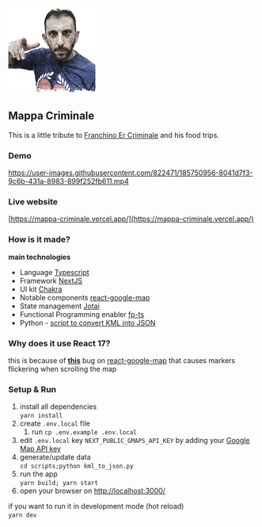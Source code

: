 <img src="public/franchino.png"/>

## Mappa Criminale
This is a little tribute to [Franchino Er Criminale](https://www.youtube.com/c/FranchinoErCriminale) and his food trips.

### Demo
https://user-images.githubusercontent.com/822471/185750956-8041d7f3-9c6b-431a-8983-899f252fb611.mp4

### Live website
[https://mappa-criminale.vercel.app/](https://mappa-criminale.vercel.app/)

### How is it made?
**main technologies**
- Language [Typescript](https://www.typescriptlang.org/)
- Framework [NextJS](https://nextjs.org/)
- UI kit [Chakra](https://chakra-ui.com/)
- Notable components [react-google-map](https://github.com/google-map-react/google-map-react)
- State management [Jotai](https://jotai.org/)
- Functional Programming enabler [fp-ts](https://github.com/gcanti/fp-ts)
- Python - [script to convert KML into JSON](/scripts/README.MD) 

### Why does it use React 17? 
this is because of **[this](https://github.com/google-map-react/google-map-react/issues/1117)** bug on [react-google-map](https://github.com/google-map-react/google-map-react) that 
causes markers flickering when scrolling the map 

### Setup & Run
1. install all dependencies<br/>
   `yarn install`
2. create `.env.local` file
   1. run `cp .env.example .env.local`
3. edit `.env.local` key `NEXT_PUBLIC_GMAPS_API_KEY` by adding your [Google Map API key](https://developers.google.com/maps/documentation/javascript/get-api-key)
4. generate/update data<br/>
   `cd scripts;python kml_to_json.py`
5. run the app<br/>
   `yarn build; yarn start`
6. open your browser on [http://localhost:3000/](http://localhost:3000/)

if you want to run it in development mode (hot reload)<br/>
`yarn dev`

